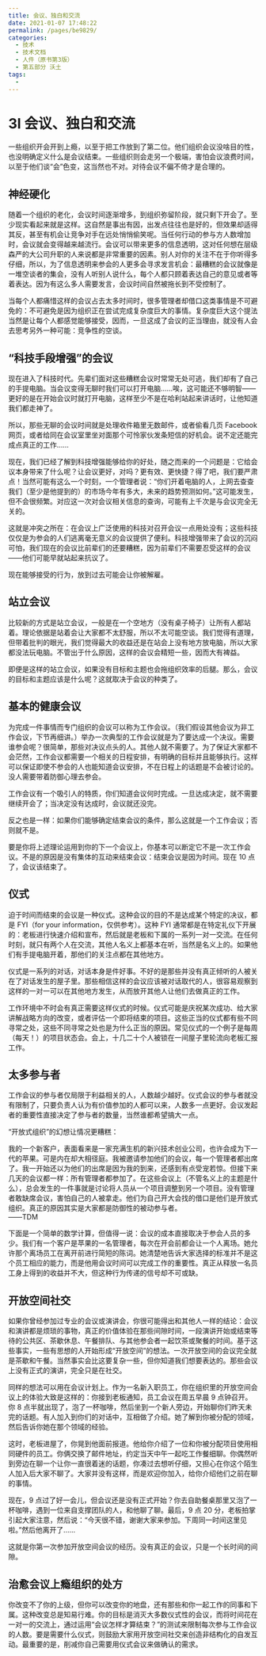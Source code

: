 ```yaml
---
title: 会议、独白和交流
date: 2021-01-07 17:48:22
permalink: /pages/be9829/
categories:
  - 技术
  - 技术文档
  - 人件（原书第3版）
  - 第五部分 沃土
tags:
  - 
---
```

# 3l 会议、独白和交流

一些组织开会开到上瘾，以至于把工作放到了第二位。他们组织会议没啥目的性，也没明确定义什么是会议结束。一些组织则会走另一个极端，害怕会议浪费时间，以至于他们谈“会”色变，这当然也不对。对待会议不偏不倚才是合理的。

## 神经硬化

随着一个组织的老化，会议时间逐渐增多，到组织弥留阶段，就只剩下开会了。至少现实看起来就是这样。这自然是事出有因，出发点往往也是好的，但效果却适得其反，甚至有机会让竞争对手在远处悄悄偷笑呢。当任何行动的参与方人数增加时，会议就会变得越来越流行。会议可以带来更多的信息透明，这对任何想在层级森严的大公司升职的人来说都是非常重要的因素。别人对你的关注不在于你听得多仔细，所以，为了信息透明来参会的人更多会寻求发言机会：最糟糕的会议就像是一堆空谈者的集会，没有人听别人说什么，每个人都只顾着表达自己的意见或者等着表达。因为有这么多人需要发言，会议时间自然被拖长到不受控制了。

当每个人都痛惜这样的会议占去太多时间时，很多管理者却借口这类事情是不可避免的：不可避免是因为组织正在尝试完成复杂度巨大的事情。复杂度巨大这个提法当然是让每个人都感觉能够接受，因而，一旦这成了会议的正当理由，就没有人会去思考另外一种可能：竞争性的空谈。

## “科技手段增强”的会议

现在进入了科技时代。先辈们面对这些糟糕会议时常常无处可逃，我们却有了自己的手提电脑。当会议变得无聊时我们可以打开电脑……唉，这可能还不够明智——更好的是在开始会议时就打开电脑，这样至少不是在哈利站起来讲话时，让他知道我们都走神了。

所以，那些无聊的会议时间就是处理收件箱里无数邮件，或者偷看几页 Facebook 网页，或者给同在会议室里坐对面那个可怜家伙发条短信的好机会。说不定还能完成点真正的工作……

现在，我们已经了解到科技增强能够给你的好处，随之而来的一个问题是：它给会议本身带来了什么呢？让会议更好，对吗？更有效、更快捷？得了吧，我们要严肃点！当然可能有这么一个时刻，一个管理者说：“你们开着电脑的人，上网去查查我们（至少是他提到的）的市场今年有多大，未来的趋势预测如何。”这可能发生，但不会很频繁。对应这一次对会议相关信息的查询，可能有上千次是与会议完全无关的。

这就是冲突之所在：在会议上广泛使用的科技对召开会议一点用处没有；这些科技仅仅是为参会的人们逃离毫无意义的会议提供了便利。科技增强带来了会议的沉闷可怕，我们现在的会议比前辈们的还要糟糕，因为前辈们不需要忍受这样的会议——他们可能早就站起来抗议了。

现在能够接受的行为，放到过去可能会让你被解雇。

## 站立会议

比较新的方式是站立会议，一般是在一个空地方（没有桌子椅子）让所有人都站着。理论依据是站着会让大家都不太舒服，所以不太可能空谈。我们觉得有道理，但带着批判的眼光，我们觉得最大的收益还是在站会上没有地方放电脑，所以大家都没法玩电脑。不管出于什么原因，这样的会议会精短一些，因而大有裨益。

即便是这样的站立会议，如果没有目标和主题也会拖组织效率的后腿。那么，会议的目标和主题应该是什么呢？这就取决于会议的种类了。

## 基本的健康会议

为完成一件事情而专门组织的会议可以称为工作会议。（我们假设其他会议为非工作会议，下节再细讲。）举办一次典型的工作会议就是为了要达成一个决议。需要谁参会呢？很简单，那些对决议点头的人。其他人就不需要了。为了保证大家都不会茫然，工作会议都需要一个相关的日程安排，有明确的目标并且能够执行。这样可以保证即使不参会的人也能知道会议安排，不在日程上的话题是不会被讨论的。没人需要带着防御心理去参会。

工作会议有一个吸引人的特质，你们知道会议何时完成。一旦达成决定，就不需要继续开会了；当决定没有达成时，会议就还没完。

反之也是一样：如果你们能够确定结束会议的条件，那么这就是一个工作会议；否则就不是。

要是你将上述理论运用到你的下一个会议上，你基本可以断定它不是一次工作会议。不是的原因是没有集体的互动来结束会议：结束会议是因为时间。现在 10 点了，会议该结束了。

## 仪式

迫于时间而结束的会议是一种仪式。这种会议的目的不是达成某个特定的决议，都是 FYI（for your information，仅供参考）。这种 FYI 通常都是在特定礼仪下开展的：老板进行快速介绍和宣布，然后就是老板和下属的一系列一对一交流。在任何时刻，就只有两个人在交流，其他人名义上都基本在听，当然是名义上的。如果他们有手提电脑开着，那他们的关注点都在其他地方。

仪式是一系列的对话，对话本身是件好事。不好的是那些并没有真正倾听的人被关在了对话发生的屋子里。那些相信这样的会议应该被对话取代的人，很容易观察到这样的一对一可以在其他地方发生，从而放开其他人让他们去做真正的工作。

工作环境中不时会有真正需要这样仪式的时候。仪式可能是庆祝某次成功、给大家讲解战略方向的改变，或者评估一个即将结束的项目。这些正当的仪式都有些不同寻常之处，这些不同寻常之处也是为什么正当的原因。常见仪式的一个例子是每周（每天！）的项目状态会。会上，十几二十个人被锁在一间屋子里轮流向老板汇报工作。

## 太多参与者

工作会议的参与者仅局限于利益相关的人，人数越少越好。仪式会议的参与者就没有限制了，只要负责人认为有价值参加的人都可以来，人数多一点更好。会议发起者的重要性直接决定了参与者的数量，当然谁都希望搞大一点。

“开放式组织”的幻想让情况更糟糕：

我的一个新客户，表面看来是一家充满生机的新兴技术创业公司，也许会成为下一代的苹果。可是内在却大相径庭。我被邀请参加他们的会议，每一个管理者都出席了。我一开始还以为他们的出席是因为我的到来，还感到有点受宠若惊。但接下来几天的会议都一样：所有管理者都参加了。在这些会议上（不管名义上的主题是什么），总会发生的一件事就是讨论将人员从一个项目调整到另一个项目。没有管理者敢缺席会议，害怕自己的人被拿走。他们为自己开大会找的借口是他们是开放式组织。真正的原因其实是大家都是防御性的被动参与者。  
——TDM

下面是一个简单的数学计算，但值得一说：会议的成本直接取决于参会人员的多少。我们有一个客户是苹果的一名管理者，每次在开会前都会让一个人离场。她允许那个离场员工在离开前进行简短的陈词。她清楚地告诉大家选择的标准并不是这个员工相应的能力，而是他用会议时间可以完成工作的重要性。真正从释放一名员工身上得到的收益并不大，但这种行为传递的信号却不可或缺。

## 开放空间社交

如果你曾经参加过专业的会议或演讲会，你很可能得出和其他人一样的结论：会议和演讲都是烦琐的事物，真正的价值体验在那些间隙时间，一段演讲开始或结束等待的公共区、茶歇休息、午餐排队、与其他参会者一起饮茶或聚餐的时间。基于这些事实，一些有思想的人开始形成“开放空间”的想法。一次开放空间的会议完全就是茶歇和午餐。当然事实会比这要复杂一些，但你知道我们想要表达的。那些会议上没有正式的演讲，完全只是在社交。

同样的想法可以用在会议计划上。作为一名新入职员工，你在组织里的开放空间会议上的体验大致是这样的：你接到老板通知，员工会议在周五早晨 9 点钟召开。你 8 点半就出现了，泡了一杯咖啡，然后坐到一个新人旁边，开始聊你们昨天未完的话题。有人加入到你们的对话中，互相做了介绍。她了解到你被分配的领域，然后告诉你她在那个领域的经验。

这时，老板进屋了，你晃到他面前报道。他给你介绍了一位和你被分配项目使用相同硬件的员工。你俩交换了邮件地址，约定当天中午一起吃工作餐细聊。你偶然听到旁边在聊一个让你一直很着迷的话题，你凑过去想听仔细，又担心在你这个陌生人加入后大家不聊了。大家并没有这样，而是欢迎你加入，给你介绍他们之前在聊的事情。

现在，9 点过了好一会儿，但会议还是没有正式开始？你去自助餐桌那里又泡了一杯咖啡，遇到一位来自支撑团队的人，和他聊了聊。最后，9 点 20 分，老板拍掌引起大家注意，然后说：“今天很不错，谢谢大家来参加。下周同一时间这里见啦。”然后他离开了……

这就是你第一次参加开放空间会议的经历。没有真正的会议，只是一个长时间的间隙。

## 治愈会议上瘾组织的处方

你改变不了你的上级，但你可以改变你的地盘，还有那些和你一起工作的同事和下属。这种改变总是知易行难。你的目标是消灭大多数仪式性的会议，而将时间花在一对一的交流上，通过运用“会议怎样才算结束？”的测试来限制每次参与工作会议的人数。要是需要什么仪式，则鼓励大家用开放空间社交来创造非结构化的自发互动。最重要的是，削减你自己需要用仪式会议来做确认的需求。
